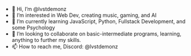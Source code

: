 - 👋 Hi, I’m @lvstdemonz
- 👀 I’m interested in Web Dev, creating music, gaming, and AI
- 🌱 I’m currently learning JavaScript, Python, Fullstack Development, and some Psychology
- 💞️ I’m looking to collaborate on basic-intermediate programs, learning, anything to further my skills. 
- 📫 How to reach me, Discord: @lvstdemonz

<!---
lvstdemonz/lvstdemonz is a ✨ special ✨ repository because its `README.md` (this file) appears on your GitHub profile.
You can click the Preview link to take a look at your changes.
--->
